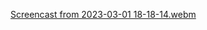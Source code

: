 [Screencast from 2023-03-01 18-18-14.webm](https://user-images.githubusercontent.com/97823060/222146027-c1c3e561-6248-4f02-8c6f-195dd8f2fdcf.webm)
